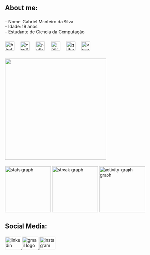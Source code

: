 <h2 align="left">About me:</h2>

###

<p align="left">- Nome: Gabriel Monteiro da Silva<br>- Idade: 19 anos<br>- Estudante de Ciencia da Computação</p>

###

<div align="left">
  <img src="https://cdn.jsdelivr.net/gh/devicons/devicon/icons/html5/html5-original.svg" height="30" alt="html5 logo"  />
  <img width="12" />
  <img src="https://cdn.jsdelivr.net/gh/devicons/devicon/icons/css3/css3-original.svg" height="30" alt="css3 logo"  />
  <img width="12" />
  <img src="https://cdn.jsdelivr.net/gh/devicons/devicon/icons/python/python-original.svg" height="30" alt="python logo"  />
  <img width="12" />
  <img src="https://cdn.jsdelivr.net/gh/devicons/devicon/icons/mysql/mysql-original.svg" height="30" alt="mysql logo"  />
  <img width="12" />
  <img src="https://cdn.jsdelivr.net/gh/devicons/devicon/icons/github/github-original.svg" height="30" alt="github logo"  />
  <img width="12" />
  <img src="https://cdn.jsdelivr.net/gh/devicons/devicon/icons/vscode/vscode-original.svg" height="30" alt="vscode logo"  />
</div>

###

<div align="left">
  <img height="330" src="https://media3.giphy.com/media/v1.Y2lkPTc5MGI3NjExbHF5Nzk0NzF6OWlqc3p5YTBqOWhqZmdsa29haWZrZHNxNHo1cDdhdyZlcD12MV9pbnRlcm5hbF9naWZfYnlfaWQmY3Q9Zw/Rpl1sod1vCXK0L2SUN/giphy.gif"  />
</div>

###

<div align="left">
  <img src="https://github-readme-stats.vercel.app/api?username=GMonteiro2&hide_title=false&hide_rank=true&show_icons=true&include_all_commits=true&count_private=true&disable_animations=false&theme=prussian&locale=en&hide_border=false" height="150" alt="stats graph"  />
  <img src="https://streak-stats.demolab.com?user=GMonteiro2&locale=en&mode=daily&theme=prussian&hide_border=false&border_radius=5" height="150" alt="streak graph"  />
  <img src="https://github-readme-activity-graph.vercel.app/graph?username=GMonteiro2&theme=elegant&area=false&hide_border=false" height="150" alt="activity-graph graph"  />
</div>

###

<h2 align="left">Social Media:</h2>

###

<div align="left">
  <a href="https://www.linkedin.com/in/gabriel-monteiro-a074292b5/" target="_blank">
    <img src="https://raw.githubusercontent.com/maurodesouza/profile-readme-generator/master/src/assets/icons/social/linkedin/default.svg" width="52" height="40" alt="linkedin logo"  />
  </a>
  <a href="mailto:Biel9980@gmail.com" target="_blank">
    <img src="https://raw.githubusercontent.com/maurodesouza/profile-readme-generator/master/src/assets/icons/social/gmail/default.svg" width="52" height="40" alt="gmail logo"  />
  </a>
  <a href="https://www.instagram.com/gmonteiro19_/" target="_blank">
    <img src="https://raw.githubusercontent.com/maurodesouza/profile-readme-generator/master/src/assets/icons/social/instagram/default.svg" width="52" height="40" alt="instagram logo"  />
  </a>
</div>

###
